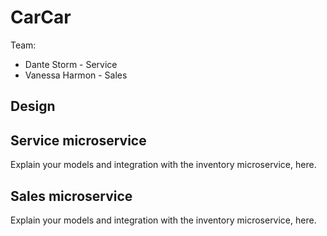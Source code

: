 # CarCar

Team:

* Dante Storm - Service
* Vanessa Harmon - Sales

## Design

## Service microservice

Explain your models and integration with the inventory
microservice, here.

## Sales microservice

Explain your models and integration with the inventory
microservice, here.
